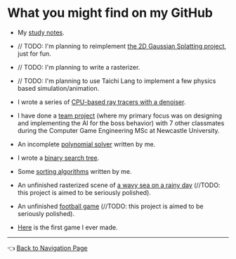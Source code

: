 # What you might find on my GitHub

- My [study notes](https://github.com/IQ404/study-notes).

- // TODO: I'm planning to reimplement [the 2D Gaussian Splatting project](https://github.com/OutofAi/2D-Gaussian-Splatting), just for fun.

- // TODO: I'm planning to write a rasterizer.

- // TODO: I'm planning to use Taichi Lang to implement a few physics based simulation/animation.

- I wrote a series of [CPU-based ray tracers with a denoiser](https://github.com/IQ404/cpu-based-ray-tracer).

- I have done a [team project](https://github.com/blacktack2/MastersGroupProject2023) (where my primary focus was on designing and implementing the AI for the boss behavior) with 7 other classmates during the Computer Game Engineering MSc at Newcastle University.
    
- An incomplete [polynomial solver](https://github.com/IQ404/Coursework-CSC8501) written by me.
    
- I wrote a [binary search tree](https://github.com/IQ404/BinarySearchTree-CSC8501).

- Some [sorting algorithms](https://github.com/IQ404/TheFastestSorter-CSC8501) written by me.
  
- An unfinished rasterized scene of [a wavy sea on a rainy day](https://github.com/IQ404/FinalProject-CSC8502) (//TODO: this project is aimed to be seriously polished).
  
- An unfinished [football game](https://github.com/IQ404/FinalProject-CSC8503) (//TODO: this project is aimed to be seriously polished).

- [Here](https://github.com/IQ404/MyFirstGame) is the first game I ever made.

---

👈 [Back to Navigation Page](https://github.com/IQ404/welcome/blob/main/README.md)
